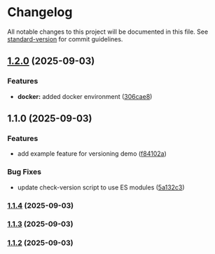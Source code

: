 # Changelog

All notable changes to this project will be documented in this file. See [standard-version](https://github.com/conventional-changelog/standard-version) for commit guidelines.

## [1.2.0](https://github.com/runsdev/discord-bot/compare/v1.1.0...v1.2.0) (2025-09-03)


### Features

* **docker:** added docker environment ([306cae8](https://github.com/runsdev/discord-bot/commit/306cae8f088e229f372340e53683aa5b8ebc306c))

## 1.1.0 (2025-09-03)


### Features

* add example feature for versioning demo ([f84102a](https://github.com/runsdev/discord-bot/commit/f84102aabf900d92c9094e5cd4542882509d44ed))


### Bug Fixes

* update check-version script to use ES modules ([5a132c3](https://github.com/runsdev/discord-bot/commit/5a132c3205fd33d7e17d34230b0c0bf35e2cd9f9))

### [1.1.4](https://github.com/runsdev/discord-bot/compare/v1.0.1...v1.1.4) (2025-09-03)

### [1.1.3](https://github.com/runsdev/discord-bot/compare/v1.1.2...v1.1.3) (2025-09-03)

### [1.1.2](https://github.com/runsdev/discord-bot/compare/v1.1.1...v1.1.2) (2025-09-03)
